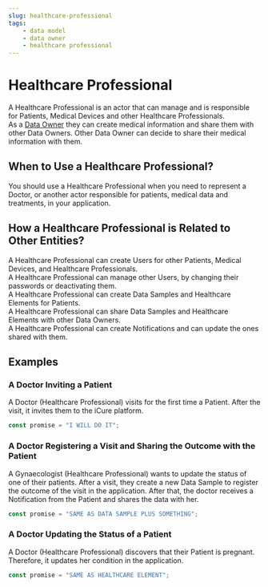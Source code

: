 ```yaml
---
slug: healthcare-professional
tags:
    - data model
    - data owner
    - healthcare professional
---
```

# Healthcare Professional

A Healthcare Professional is an actor that can manage and is responsible for Patients, Medical Devices and other 
Healthcare Professionals.  
As a [Data Owner](/sdks/glossary#data-owner) they can create medical information and share them with other Data Owners.
Other Data Owner can decide to share their medical information with them.

## When to Use a Healthcare Professional?

You should use a Healthcare Professional when you need to represent a Doctor, or another actor responsible for patients,
medical data and treatments, in your application.

## How a Healthcare Professional is Related to Other Entities?

A Healthcare Professional can create Users for other Patients, Medical Devices, and Healthcare Professionals.  
A Healthcare Professional can manage other Users, by changing their passwords or deactivating them.  
A Healthcare Professional can create Data Samples and Healthcare Elements for Patients.  
A Healthcare Professional can share Data Samples and Healthcare Elements with other Data Owners.  
A Healthcare Professional can create Notifications and can update the ones shared with them.

## Examples

### A Doctor Inviting a Patient

A Doctor (Healthcare Professional) visits for the first time a Patient. After the visit, it invites them to the iCure
platform.

```typescript
const promise = "I WILL DO IT";
```

### A Doctor Registering a Visit and Sharing the Outcome with the Patient

A Gynaecologist (Healthcare Professional) wants to update the status of one of their patients. After a visit, they
create a new Data Sample to register the outcome of the visit in the application.
After that, the doctor receives a Notification from the Patient and shares the data with her.

```typescript
const promise = "SAME AS DATA SAMPLE PLUS SOMETHING";
```

### A Doctor Updating the Status of a Patient

A Doctor (Healthcare Professional) discovers that their Patient is pregnant. Therefore, it updates her condition in the
application.

```typescript
const promise = "SAME AS HEALTHCARE ELEMENT";
```